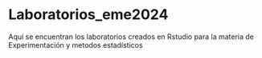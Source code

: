 # Laboratorios_eme2024
Aquí se encuentran los laboratorios creados en Rstudio para la materia de Experimentación y metodos estadísticos
